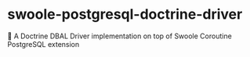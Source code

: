 # swoole-postgresql-doctrine-driver
🔌 A Doctrine DBAL Driver implementation on top of Swoole Coroutine PostgreSQL extension
